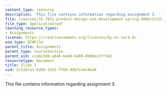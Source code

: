 ```yaml
---
content_type: resource
description: 'This file contains information regarding assignment 3. '
file: /courses/15-783j-product-design-and-development-spring-2006/2c51b7a1b2b62e52f769ddbfcedc0e48_sample_assignm_3.pdf
file_type: application/pdf
learning_resource_types:
- Assignments
license: https://creativecommons.org/licenses/by-nc-sa/4.0/
ocw_type: OCWFile
parent_title: Assignments
parent_type: CourseSection
parent_uid: ccab23d8-a646-be48-b469-0b90ac2ff342
resourcetype: Document
title: Slide 1
uid: 2c51b7a1-b2b6-2e52-f769-ddbfcedc0e48
---
```

This file contains information regarding assignment 3. 